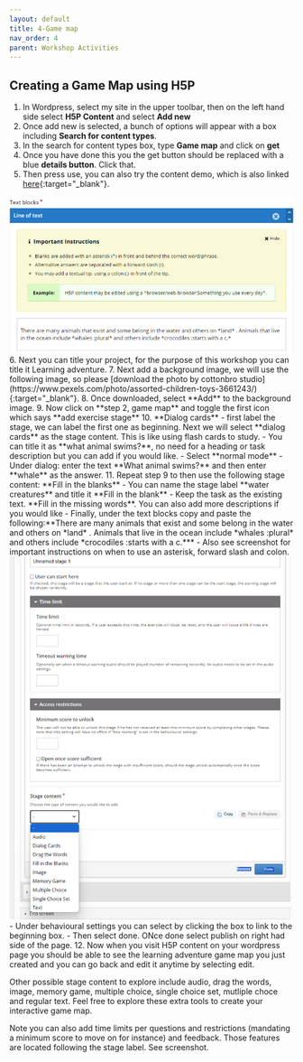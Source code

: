 ```yaml
---
layout: default
title: 4-Game map
nav_order: 4
parent: Workshop Activities
---
```

## Creating a Game Map using H5P

1. In Wordpress, select my site in the upper toolbar, then on the left hand side select **H5P Content** and select **Add new**
2. Once add new is selected, a bunch of options will appear with a box including **Search for content types**.
3. In the search for content types box, type **Game map** and click on  **get**
4. Once you have done this you the get button should be replaced with a blue **details button**. Click that.
5. Then press use, you can also try the content demo, which is also linked [here](https://h5p.org/content-types/game-map#example=1463359){:target="_blank"}.
<img src="images/text-blocks.png"> 
6. Next you can title your project, for the purpose of this workshop you can title it Learning adventure.
7. Next add a background image, we will use the following image, so please [download the photo by cottonbro studio](https://www.pexels.com/photo/assorted-children-toys-3661243/){:target="_blank"}. 
8. Once downloaded, select **Add** to the background image.
9. Now click on **step 2, game map** and toggle the first icon which says **add exercise stage**
10. **Dialog cards**
    - first label the stage, we can label the first one as beginning. Next we will select **dialog cards** as the stage content. This is like using flash cards to study.
    - You can title it as **what animal swims?**, no need for a heading or task description but you can add if you would like.
    - Select **normal mode**
    - Under dialog: enter the text **What animal swims?** and then enter **whale** as the answer.
11. Repeat step 9 to then use the following stage content: **Fill in the blanks**
    - You can name the stage label **water creatures** and title it **Fill in the blank**
    - Keep the task as the existing text. **Fill in the missing words**. You can also add more descriptions if you would like
    - Finally, under the text blocks copy and paste the following:**There are many animals that exist and some belong in the water and others on *land* . Animals that live in the ocean include *whales :plural* and others include *crocodiles :starts with a c.***
    - Also see screenshot for important instructions on when to use an asterisk, forward slash and colon.
<img src="images/game-map-2.png"> 
    - Under behavioural settings you can select by clicking the box to link to the beginning box.
    - Then select done. ONce done select publish on right had side of the page.
12. Now when you visit H5P content on your wordpress page you should be able to see the learning adventure game map you just created and you can go back and edit it anytime by selecting edit.

Other possible stage content to explore include audio, drag the words, image, memory game, multiple choice, single choice set, mutliple choce and regular text. Feel free to explore these extra tools to create your interactive game map. 

Note you can also add time limits per questions and restrictions (mandating a minimum score to move on for instance) and feedback. Those features are located following the stage label. See screenshot. 
